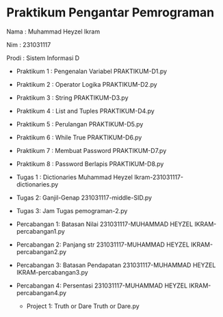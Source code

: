 # Praktikum Pengantar Pemrograman
<p> Nama  : Muhammad Heyzel Ikram 
<p> Nim   : 231031117
<p> Prodi : Sistem Informasi D </p>

* Praktikum 1 : Pengenalan Variabel
  PRAKTIKUM-D1.py

* Praktikum 2 : Operator Logika
  PRAKTIKUM-D2.py

* Praktikum 3 : String
  PRAKTIKUM-D3.py

* Praktikum 4 : List and Tuples 
  PRAKTIKUM-D4.py

* Praktikum 5 : Perulangan
  PRAKTIKUM-D5.py

* Praktikum 6 : While True
  PRAKTIKUM-D6.py

* Praktikum 7 : Membuat Password
  PRAKTIKUM-D7.py

* Praktikum 8 : Password Berlapis
  PRAKTIKUM-D8.py

* Tugas 1 : Dictionaries
  Muhammad Heyzel Ikram-231031117-dictionaries.py

* Tugas 2: Ganjil-Genap
  231031117-middle-SID.py
  
* Tugas 3: Jam
  Tugas pemograman-2.py

* Percabangan 1: Batasan Nilai
  231031117-MUHAMMAD HEYZEL IKRAM-percabangan1.py

* Percabangan 2: Panjang str
  231031117-MUHAMMAD HEYZEL IKRAM-percabangan2.py

* Percabangan 3: Batasan Pendapatan
  231031117-MUHAMMAD HEYZEL IKRAM-percabangan3.py

* Percabangan 4: Persentasi
  231031117-MUHAMMAD HEYZEL IKRAM-percabangan4.py

  * Project 1: Truth or Dare
    Truth or Dare.py
